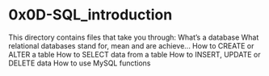 # 0x0D-SQL_introduction

This directory contains files that take you through:
    What’s a database
    What relational databases stand for, mean and are achieve...
    How to CREATE or ALTER a table
    How to SELECT data from a table
    How to INSERT, UPDATE or DELETE data
    How to use MySQL functions
